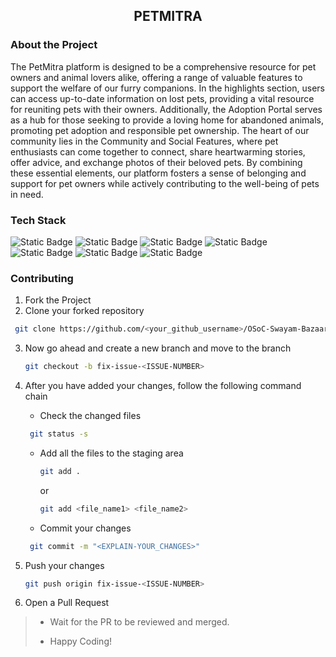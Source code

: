 <div align='center'>

## PETMITRA



</div>

### About the Project
> 
The PetMitra platform is designed to be a comprehensive resource for pet owners and animal lovers alike, offering a range of valuable features to support the welfare of our furry companions. In the highlights section, users can access up-to-date information on lost pets, providing a vital resource for reuniting pets with their owners. Additionally, the Adoption Portal serves as a hub for those seeking to provide a loving home for abandoned animals, promoting pet adoption and responsible pet ownership. The heart of our community lies in the Community and Social Features, where pet enthusiasts can come together to connect, share heartwarming stories, offer advice, and exchange photos of their beloved pets. By combining these essential elements, our platform fosters a sense of belonging and support for pet owners while actively contributing to the well-being of pets in need.

### Tech Stack

![Static Badge](https://img.shields.io/badge/NodeJS-101010?logo=nodedotjs&logoColor=%23339933) ![Static Badge](https://img.shields.io/badge/MongoDB-101010?logo=mongodb&logoColor=%2347A248) ![Static Badge](https://img.shields.io/badge/ReactJS-101010?logo=react&logoColor=%2361DAFB) ![Static Badge](https://img.shields.io/badge/HTML-101010?logo=html5&logoColor=%23E34F26) ![Static Badge](https://img.shields.io/badge/JavaScript-101010?logo=javascript&logoColor=%23F7DF1E) ![Static Badge](https://img.shields.io/badge/Docker-101010?logo=docker&logoColor=%232496ED) ![Static Badge](https://img.shields.io/badge/CSS-202020?logo=css3&logoColor=%231572B6)


### Contributing

1. Fork the Project
2. Clone your forked repository

```sh
 git clone https://github.com/<your_github_username>/OSoC-Swayam-Bazaar.git
```
3. Now go ahead and create a new branch and move to the branch
   ```sh
   git checkout -b fix-issue-<ISSUE-NUMBER>
   ```
4. After you have added your changes, follow the following command chain
   * Check the changed files
    ```sh
     git status -s
     ```

   * Add all the files to the staging area
      ```sh
     git add .
     ```
     or
     ```sh
     git add <file_name1> <file_name2>
     ```
   * Commit your changes
    ```sh
     git commit -m "<EXPLAIN-YOUR_CHANGES>"
     ```
5. Push your changes
   ```sh
   git push origin fix-issue-<ISSUE-NUMBER>
   ```
6. Open a Pull Request 
>
> * Wait for the PR to be reviewed and merged.
>
> * Happy Coding!

